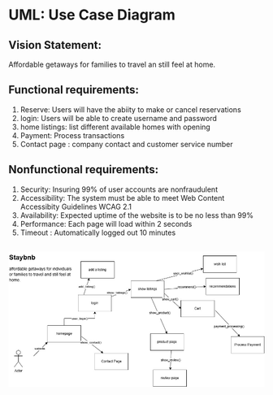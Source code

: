 # UML: Use Case Diagram

## Vision Statement:   
Affordable getaways for families to travel an still feel at home.

## Functional requirements:
1. Reserve: Users will have the abiity to make or cancel reservations
2. login: Users will be able to create username and password
3. home listings: list different available homes with opening 
4. Payment: Process transactions
5. Contact page : company contact and customer service number 

##  Nonfunctional requirements:
1. Security: Insuring 99% of user accounts are nonfraudulent
2. Accessibility: The system must be able to meet Web Content Accessibity Guidelines WCAG 2.1
3. Availability: Expected uptime of the website is to be no less than 99%
4. Performance: Each page will load within 2 seconds
5. Timeout : Automatically logged out 10 minutes
## 
  



![image](./Staybnb.jpg)




